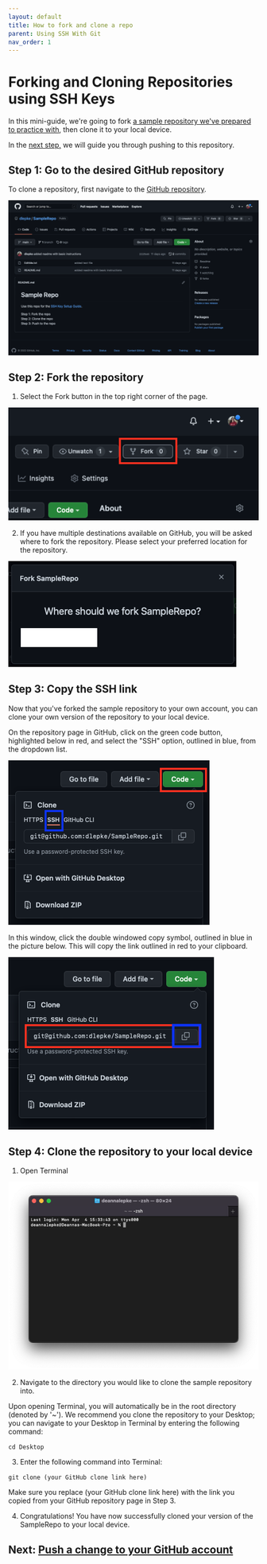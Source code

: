 ```yaml
---
layout: default
title: How to fork and clone a repo
parent: Using SSH With Git
nav_order: 1
---
```


# Forking and Cloning Repositories using SSH Keys

In this mini-guide, we're going to fork [a sample repository we've prepared to practice with](https://github.com/dlepke/SampleRepo), then clone it to your local device.  

In the [next step,](https://dlepke.github.io/Deanna-Wilson-Ray/docs/UsingSSHWithGit/pushgit/) we will guide you through pushing to this repository.

## Step 1: Go to the desired GitHub repository
To clone a repository, first navigate to the [GitHub repository](https://github.com/dlepke/SampleRepo).

![An image of a sample repository hosted on Github](../../assets/images/github_sample_repo.png)

## Step 2: Fork the repository
1) Select the Fork button in the top right corner of the page.

![An image of the "Fork" button on the sample repository](../../assets/images/github_fork.png)

2) If you have multiple destinations available on GitHub, you will be asked where to fork the repository. Please select your preferred location for the repository.

![An image of the pop-up window shown when forking a repository on Github](../../assets/images/github_fork_where.png)

## Step 3: Copy the SSH link
Now that you've forked the sample repository to your own account, you can clone your own version of the repository to your local device.

On the repository page in GitHub, click on the green code button, highlighted below in red, and select the "SSH" option, outlined in blue, from the dropdown list.

![An annotated image showing the SSH Option for cloning a git repository](../../assets/images/ssh-clone.png)

In this window, click the double windowed copy symbol, outlined in blue in the picture below. This will copy the link outlined in red to your clipboard.

![An annotated image of the button used for copying repository links for cloning git repositories](../../assets/images/ssh-get-clone-link.png)

## Step 4: Clone the repository to your local device
1) Open Terminal

![An image of a new terminal window](../../assets/images/Terminal-start.png)

2) Navigate to the directory you would like to clone the sample repository into.

Upon opening Terminal, you will automatically be in the root directory (denoted by '~'). We recommend you clone the repository to your Desktop; you can navigate to your Desktop in Terminal by entering the following command:

```
cd Desktop
```

3) Enter the following command into Terminal:

```
git clone (your GitHub clone link here)
```

Make sure you replace (your GitHub clone link here) with the link you copied from your GitHub repository page in Step 3. 

4) Congratulations! You have now successfully cloned your version of the SampleRepo to your local device.

## Next: [Push a change to your GitHub account](https://dlepke.github.io/Deanna-Wilson-Ray/docs/UsingSSHWithGit/pushgit/)